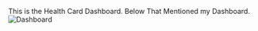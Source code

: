 This is the Health Card Dashboard.
Below That Mentioned my Dashboard.
![Dashboard](https://github.com/user-attachments/assets/2ad07fdf-ff34-42d5-b650-09e71867bbe7)


